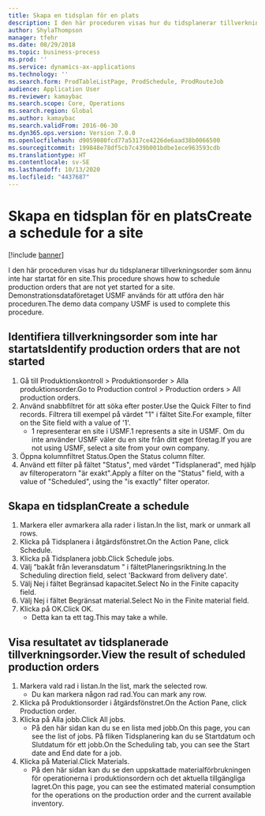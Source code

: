 ```yaml
---
title: Skapa en tidsplan för en plats
description: I den här proceduren visas hur du tidsplanerar tillverkningsorder som ännu inte har startat för en site.
author: ShylaThompson
manager: tfehr
ms.date: 08/29/2018
ms.topic: business-process
ms.prod: ''
ms.service: dynamics-ax-applications
ms.technology: ''
ms.search.form: ProdTableListPage, ProdSchedule, ProdRouteJob
audience: Application User
ms.reviewer: kamaybac
ms.search.scope: Core, Operations
ms.search.region: Global
ms.author: kamaybac
ms.search.validFrom: 2016-06-30
ms.dyn365.ops.version: Version 7.0.0
ms.openlocfilehash: d9059080fcd77a5317ce4226de6aad38b0066500
ms.sourcegitcommit: 199848e78df5cb7c439b001bdbe1ece963593cdb
ms.translationtype: HT
ms.contentlocale: sv-SE
ms.lasthandoff: 10/13/2020
ms.locfileid: "4437687"
---
```

# <a name="create-a-schedule-for-a-site"></a><span data-ttu-id="ab94d-103">Skapa en tidsplan för en plats</span><span class="sxs-lookup"><span data-stu-id="ab94d-103">Create a schedule for a site</span></span>

[!include [banner](../../includes/banner.md)]

<span data-ttu-id="ab94d-104">I den här proceduren visas hur du tidsplanerar tillverkningsorder som ännu inte har startat för en site.</span><span class="sxs-lookup"><span data-stu-id="ab94d-104">This procedure shows how to schedule production orders that are not yet started for a site.</span></span>  <span data-ttu-id="ab94d-105">Demonstrationsdataföretaget USMF används för att utföra den här proceduren.</span><span class="sxs-lookup"><span data-stu-id="ab94d-105">The demo data company USMF is used to complete this procedure.</span></span>


## <a name="identify-production-orders-that-are-not-started"></a><span data-ttu-id="ab94d-106">Identifiera tillverkningsorder som inte har startats</span><span class="sxs-lookup"><span data-stu-id="ab94d-106">Identify production orders that are not started</span></span>
1. <span data-ttu-id="ab94d-107">Gå till Produktionskontroll > Produktionsorder > Alla produktionsorder.</span><span class="sxs-lookup"><span data-stu-id="ab94d-107">Go to Production control > Production orders > All production orders.</span></span>
2. <span data-ttu-id="ab94d-108">Använd snabbfiltret för att söka efter poster.</span><span class="sxs-lookup"><span data-stu-id="ab94d-108">Use the Quick Filter to find records.</span></span> <span data-ttu-id="ab94d-109">Filtrera till exempel på värdet "1" i fältet Site.</span><span class="sxs-lookup"><span data-stu-id="ab94d-109">For example, filter on the Site field with a value of '1'.</span></span>
    * <span data-ttu-id="ab94d-110">1 representerar en site i USMF.</span><span class="sxs-lookup"><span data-stu-id="ab94d-110">1 represents a site in USMF.</span></span> <span data-ttu-id="ab94d-111">Om du inte använder USMF väler du en site från ditt eget företag.</span><span class="sxs-lookup"><span data-stu-id="ab94d-111">If you are not using USMF, select a site from your own company.</span></span>  
3. <span data-ttu-id="ab94d-112">Öppna kolumnfiltret Status.</span><span class="sxs-lookup"><span data-stu-id="ab94d-112">Open the Status column filter.</span></span>
4. <span data-ttu-id="ab94d-113">Använd ett filter på fältet "Status", med värdet "Tidsplanerad", med hjälp av filteroperatorn "är exakt".</span><span class="sxs-lookup"><span data-stu-id="ab94d-113">Apply a filter on the "Status" field, with a value of "Scheduled", using the "is exactly" filter operator.</span></span>

## <a name="create-a-schedule"></a><span data-ttu-id="ab94d-114">Skapa en tidsplan</span><span class="sxs-lookup"><span data-stu-id="ab94d-114">Create a schedule</span></span>
1. <span data-ttu-id="ab94d-115">Markera eller avmarkera alla rader i listan.</span><span class="sxs-lookup"><span data-stu-id="ab94d-115">In the list, mark or unmark all rows.</span></span>
2. <span data-ttu-id="ab94d-116">Klicka på Tidsplanera i åtgärdsfönstret.</span><span class="sxs-lookup"><span data-stu-id="ab94d-116">On the Action Pane, click Schedule.</span></span>
3. <span data-ttu-id="ab94d-117">Klicka på Tidsplanera jobb.</span><span class="sxs-lookup"><span data-stu-id="ab94d-117">Click Schedule jobs.</span></span>
4. <span data-ttu-id="ab94d-118">Välj ”bakåt från leveransdatum " i fältetPlaneringsriktning.</span><span class="sxs-lookup"><span data-stu-id="ab94d-118">In the Scheduling direction field, select 'Backward from delivery date'.</span></span>
5. <span data-ttu-id="ab94d-119">Välj Nej i fältet Begränsad kapacitet.</span><span class="sxs-lookup"><span data-stu-id="ab94d-119">Select No in the Finite capacity field.</span></span>
6. <span data-ttu-id="ab94d-120">Välj Nej i fältet Begränsat material.</span><span class="sxs-lookup"><span data-stu-id="ab94d-120">Select No in the Finite material field.</span></span>
7. <span data-ttu-id="ab94d-121">Klicka på OK.</span><span class="sxs-lookup"><span data-stu-id="ab94d-121">Click OK.</span></span>
    * <span data-ttu-id="ab94d-122">Detta kan ta ett tag.</span><span class="sxs-lookup"><span data-stu-id="ab94d-122">This may take a while.</span></span>  

## <a name="view-the-result-of-scheduled-production-orders"></a><span data-ttu-id="ab94d-123">Visa resultatet av tidsplanerade tillverkningsorder.</span><span class="sxs-lookup"><span data-stu-id="ab94d-123">View the result of scheduled production orders</span></span>
1. <span data-ttu-id="ab94d-124">Markera vald rad i listan.</span><span class="sxs-lookup"><span data-stu-id="ab94d-124">In the list, mark the selected row.</span></span>
    * <span data-ttu-id="ab94d-125">Du kan markera någon rad rad.</span><span class="sxs-lookup"><span data-stu-id="ab94d-125">You can mark any row.</span></span>  
2. <span data-ttu-id="ab94d-126">Klicka på Produktionsorder i åtgärdsfönstret.</span><span class="sxs-lookup"><span data-stu-id="ab94d-126">On the Action Pane, click Production order.</span></span>
3. <span data-ttu-id="ab94d-127">Klicka på Alla jobb.</span><span class="sxs-lookup"><span data-stu-id="ab94d-127">Click All jobs.</span></span>
    * <span data-ttu-id="ab94d-128">På den här sidan kan du se en lista med jobb.</span><span class="sxs-lookup"><span data-stu-id="ab94d-128">On this page, you can see the list of jobs.</span></span> <span data-ttu-id="ab94d-129">På fliken Tidsplanering kan du se Startdatum och Slutdatum för ett jobb.</span><span class="sxs-lookup"><span data-stu-id="ab94d-129">On the Scheduling tab, you can see the Start date and End date for a job.</span></span>  
4. <span data-ttu-id="ab94d-130">Klicka på Material.</span><span class="sxs-lookup"><span data-stu-id="ab94d-130">Click Materials.</span></span>
    * <span data-ttu-id="ab94d-131">På den här sidan kan du se den uppskattade materialförbrukningen för operationerna i produktionsordern och det aktuella tillgängliga lagret.</span><span class="sxs-lookup"><span data-stu-id="ab94d-131">On this page, you can see the estimated material consumption for the operations on the production order and the current available inventory.</span></span>  

